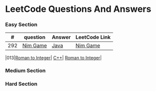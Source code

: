 # LeetCode Questions And Answers

### Easy Section 
| # | question | Answer | LeetCode Link | 
|---| ----- | -------- | ------ | 
|292|[Nim Game](./java/src/main/nimGame/Question.md) | [Java](./java/src/main/nimGame/nimGame.java)| [Nim Game](https://leetcode.com/problems/nim-game/)|

|013|[Roman to Integer]()| [C++](./cpp/013RomanToInteger.cpp)| [Roman to Integer](https://leetcode.com/problems/roman-to-integer/)|
### Medium Section 

### Hard Section
